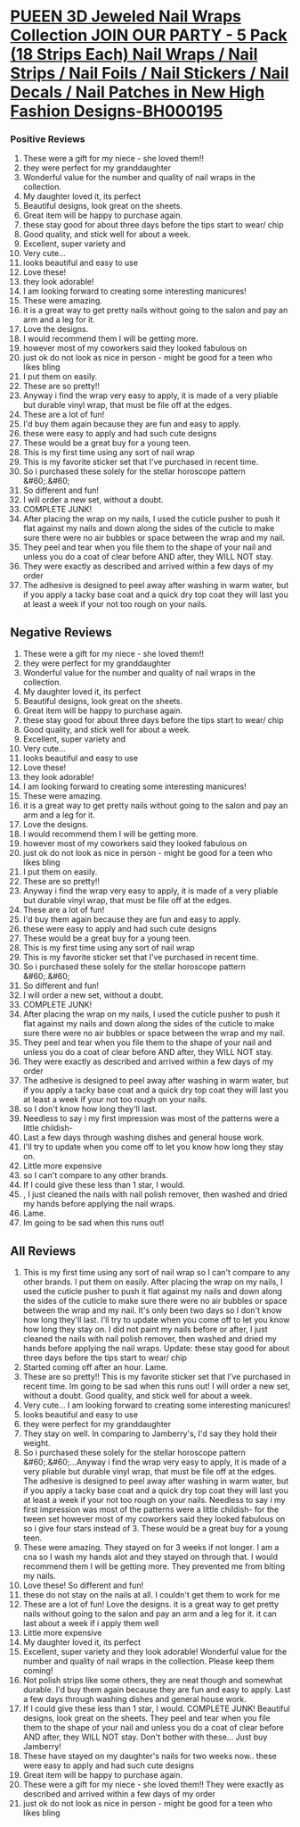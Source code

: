 # [PUEEN 3D Jeweled Nail Wraps Collection JOIN OUR PARTY - 5 Pack (18 Strips Each) Nail Wraps / Nail Strips / Nail Foils / Nail Stickers / Nail Decals / Nail Patches in New High Fashion Designs-BH000195](https://products.checkmycream.com/products/PUEEN-3D-Jeweled-Nail-Wraps-Collection-JOIN-OUR-PARTY-5-Pack-(18-Strips-Each)-Nail-Wraps-Nail-Strips-Nail-Foils-Nail-Stickers-Nail-Decals-Nail-Patches-in-New-High-Fashion-Designs-BH000195.html)

### Positive Reviews

<ol>
      <li>These were a gift for my niece - she loved them!!</li>
      <li>they were perfect for my granddaughter</li>
      <li>Wonderful value for the number and quality of nail wraps in the collection.  </li>
      <li>My daughter loved it, its perfect</li>
      <li>Beautiful designs, look great on the sheets.</li>
      <li>Great item will be happy to purchase again.</li>
      <li>these stay good for about three days before the tips start to wear/ chip</li>
      <li>Good quality, and stick well for about a week.</li>
      <li>Excellent, super variety and</li>
      <li>Very cute...</li>
      <li>looks beautiful and easy to use</li>
      <li>Love these!</li>
      <li>they look adorable!  </li>
      <li>I am looking forward to creating some interesting manicures!</li>
      <li>These were amazing.</li>
      <li>it is a great way to get pretty nails without going to the salon and pay an arm and a leg for it.</li>
      <li>Love the designs.</li>
      <li>I would recommend them I will be getting more.</li>
      <li>however most of my coworkers said they looked fabulous on</li>
      <li>just ok  do not look as nice in person - might be good for a teen who likes bling</li>
      <li>I put them on easily.</li>
      <li>These are so pretty!!</li>
      <li>Anyway i find the wrap very easy to apply, it is made of a very pliable but durable vinyl wrap, that must be file off at the edges.</li>
      <li>These are a lot of fun!</li>
      <li>I&#x27;d buy them again because they are fun and easy to apply.</li>
      <li>these were easy to apply and had such cute designs</li>
      <li>These would be a great buy for a young teen.</li>
      <li>This is my first time using any sort of nail wrap</li>
      <li>This is my favorite sticker set that I&#x27;ve purchased in recent time.</li>
      <li>So i purchased these solely for the stellar horoscope pattern &amp;#60;.&amp;#60;</li>
      <li>So different and fun!</li>
      <li>I will order a new set, without a doubt.</li>
      <li>COMPLETE JUNK!</li>
      <li>After placing the wrap on my nails, I used the cuticle pusher to push it flat against my nails and down along the sides of the cuticle to make sure there were no air bubbles or space between the wrap and my nail.</li>
      <li>They peel and tear when you file them to the shape of your nail and unless you do a coat of clear before AND after, they WILL NOT stay.</li>
      <li>They were exactly as described and arrived within a few days of my order</li>
      <li>The adhesive is designed to peel away after washing in warm water, but if you apply a tacky base coat and a quick dry top coat they will last you at least a week if your not too rough on your nails.</li>
</ol>


<h2>Negative Reviews</h2>
<ol>
<li> These were a gift for my niece - she loved them!!</li>
<li> they were perfect for my granddaughter</li>
<li> Wonderful value for the number and quality of nail wraps in the collection.  </li>
<li> My daughter loved it, its perfect</li>
<li> Beautiful designs, look great on the sheets.</li>
<li> Great item will be happy to purchase again.</li>
<li> these stay good for about three days before the tips start to wear/ chip</li>
<li> Good quality, and stick well for about a week.</li>
<li> Excellent, super variety and</li>
<li> Very cute...</li>
<li> looks beautiful and easy to use</li>
<li> Love these!</li>
<li> they look adorable!  </li>
<li> I am looking forward to creating some interesting manicures!</li>
<li> These were amazing.</li>
<li> it is a great way to get pretty nails without going to the salon and pay an arm and a leg for it.</li>
<li> Love the designs.</li>
<li> I would recommend them I will be getting more.</li>
<li> however most of my coworkers said they looked fabulous on</li>
<li> just ok  do not look as nice in person - might be good for a teen who likes bling</li>
<li> I put them on easily.</li>
<li> These are so pretty!!</li>
<li> Anyway i find the wrap very easy to apply, it is made of a very pliable but durable vinyl wrap, that must be file off at the edges.</li>
<li> These are a lot of fun!</li>
<li> I&#x27;d buy them again because they are fun and easy to apply.</li>
<li> these were easy to apply and had such cute designs</li>
<li> These would be a great buy for a young teen.</li>
<li> This is my first time using any sort of nail wrap</li>
<li> This is my favorite sticker set that I&#x27;ve purchased in recent time.</li>
<li> So i purchased these solely for the stellar horoscope pattern &amp;#60;.&amp;#60;</li>
<li> So different and fun!</li>
<li> I will order a new set, without a doubt.</li>
<li> COMPLETE JUNK!</li>
<li> After placing the wrap on my nails, I used the cuticle pusher to push it flat against my nails and down along the sides of the cuticle to make sure there were no air bubbles or space between the wrap and my nail.</li>
<li> They peel and tear when you file them to the shape of your nail and unless you do a coat of clear before AND after, they WILL NOT stay.</li>
<li> They were exactly as described and arrived within a few days of my order</li>
<li> The adhesive is designed to peel away after washing in warm water, but if you apply a tacky base coat and a quick dry top coat they will last you at least a week if your not too rough on your nails.</li>
<li> so I don&#x27;t know how long they&#x27;ll last.</li>
<li> Needless to say i my first impression was most of the patterns were a little childish-</li>
<li> Last a few days through washing dishes and general house work.</li>
<li> I&#x27;ll try to update when you come off to let you know how long they stay on.</li>
<li> Little more expensive</li>
<li> so I can&#x27;t compare to any other brands.</li>
<li> If I could give these less than 1 star, I would.</li>
<li> , I just cleaned the nails with nail polish remover, then washed and dried my hands before applying the nail wraps.  </li>
<li> Lame.</li>
<li> Im going to be sad when this runs out!</li>
</ol>

<h2>All Reviews</h2>

<ol>
    <li> This is my first time using any sort of nail wrap so I can&#x27;t compare to any other brands. I put them on easily. After placing the wrap on my nails, I used the cuticle pusher to push it flat against my nails and down along the sides of the cuticle to make sure there were no air bubbles or space between the wrap and my nail. It&#x27;s only been two days so I don&#x27;t know how long they&#x27;ll last. I&#x27;ll try to update when you come off to let you know how long they stay on. I did not paint my nails before or after, I just cleaned the nails with nail polish remover, then washed and dried my hands before applying the nail wraps.  Update: these stay good for about three days before the tips start to wear/ chip</li>
    <li> Started coming off after an hour.  Lame.</li>
    <li> These are so pretty!! This is my favorite sticker set that I&#x27;ve purchased in recent time. Im going to be sad when this runs out! I will order a new set, without a doubt. Good quality, and stick well for about a week.</li>
    <li> Very cute... I am looking forward to creating some interesting manicures!</li>
    <li> looks beautiful and easy to use</li>
    <li> they were perfect for my granddaughter</li>
    <li> They stay on well. In comparing to Jamberry&#x27;s, I&#x27;d say they hold their weight.</li>
    <li> So i purchased these solely for the stellar horoscope pattern &amp;#60;.&amp;#60;...Anyway i find the wrap very easy to apply, it is made of a very pliable but durable vinyl wrap, that must be file off at the edges. The adhesive is designed to peel away after washing in warm water, but if you apply a tacky base coat and a quick dry top coat they will last you at least a week if your not too rough on your nails. Needless to say i my first impression was most of the patterns were a little childish- for the tween set however most of my coworkers said they looked fabulous on so i give four stars instead of 3. These would be a great buy for a young teen.</li>
    <li> These were amazing. They stayed on for 3 weeks if not longer. I am a cna so I wash my hands alot and they stayed on through that. I would recommend them I will be getting more. They prevented me from biting my nails.</li>
    <li> Love these! So different and fun!</li>
    <li> these do not stay on the nails at all. I couldn&#x27;t get them to work for me</li>
    <li> These are a lot of fun! Love the designs. it is a great way to get pretty nails without going to the salon and pay an arm and a leg for it. it can last about a week if i apply them well</li>
    <li> Little more expensive</li>
    <li> My daughter loved it, its perfect</li>
    <li> Excellent, super variety and they look adorable!  Wonderful value for the number and quality of nail wraps in the collection.  Please keep them coming!</li>
    <li> Not polish strips like some others, they are neat though and somewhat durable. I&#x27;d buy them again because they are fun and easy to apply. Last a few days through washing dishes and general house work.</li>
    <li> If I could give these less than 1 star, I would. COMPLETE JUNK! Beautiful designs, look great on the sheets. They peel and tear when you file them to the shape of your nail and unless you do a coat of clear before AND after, they WILL NOT stay. Don&#x27;t bother with these... Just buy Jamberry!</li>
    <li> These have stayed on my daughter&#x27;s nails for two weeks now.. these were easy to apply and had such cute designs</li>
    <li> Great item will be happy to purchase again.</li>
    <li> These were a gift for my niece - she loved them!! They were exactly as described and arrived within a few days of my order</li>
    <li> just ok  do not look as nice in person - might be good for a teen who likes bling</li>
</ol>




